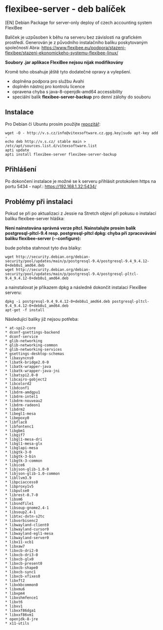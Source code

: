 # flexibee-server - deb balíček

[EN] Debian Package for server-only deploy of czech accounting system FlexiBee

Balíček je uzpůsoben k běhu na serveru bez závislosti na grafickém prostředí.
Generován je z původního instalačního balíku poskytovaným společností Abra:
https://www.flexibee.eu/podpora/stazeni-flexibee/stazeni-ekonomickeho-systemu-flexibee-linux/

**Soubory .jar aplikace FlexiBee nejsou nijak modifikovány**

Kromě toho obsahuje jěště tyto dodatečné opravy a vylepšení.

  * doplněna podpora pro službu Avahi
  * doplněn nástroj pro kontrolu licence
  * opravena chyba s java-8-openjdk-amd64 accessibility
  * speciální balík **flexibee-server-backup** pro denní zálohy do souboru

Instalace
---------

Pro Debian či Ubuntu prosím použijte [repozitář](http://vitexsoftware.cz/repos.php):

    wget -O - http://v.s.cz/info@vitexsoftware.cz.gpg.key|sudo apt-key add -
    echo deb http://v.s.cz/ stable main > /etc/apt/sources.list.d/vitexsoftware.list
    apti update
    apti install flexibee-server flexibee-server-backup


Přihlášení
----------

Po dokončení instalace je možné se k serveru přihlásit protokolem https na portu 
5434 - např.: https://192.168.1.32:5434/



Problémy při instalaci
----------------------

Pokud se při po aktualizaci z Jessie na Stretch objeví při pokusu o instalací balíku 
flexibee-server hláška: 

**Není nainstována správná verze pltcl. Nainstalujte prosím balík postgresql-pltcl-9.4 resp. postgresql-pltcl
dpkg: chyba při zpracovávání balíku flexibee-server (--configure):**

bude pořeba stahnout tyto dva blaíky:

    wget http://security.debian.org/debian-security/pool/updates/main/p/postgresql-9.4/postgresql-9.4_9.4.12-0+deb8u1_amd64.deb
    wget http://security.debian.org/debian-security/pool/updates/main/p/postgresql-9.4/postgresql-pltcl-9.4_9.4.12-0+deb8u1_amd64.deb

a nainstalovat je příkazem dpkg a následně dokončit instalaci FlexiBee serveru:

    dpkg -i postgresql-9.4_9.4.12-0+deb8u1_amd64.deb postgresql-pltcl-9.4_9.4.12-0+deb8u1_amd64.deb
    apt-get -f install


Následující balíky již nejsou potřeba:


    * at-spi2-core
    * dconf-gsettings-backend
    * dconf-service
    * glib-networking
    * glib-networking-common
    * glib-networking-services
    * gsettings-desktop-schemas
    * libasyncns0
    * libatk-bridge2.0-0
    * libatk-wrapper-java
    * libatk-wrapper-java-jni
    * libatspi2.0-0
    * libcairo-gobject2
    * libcolord2
    * libdconf1
    * libdrm-amdgpu1
    * libdrm-intel1
    * libdrm-nouveau2
    * libdrm-radeon1
    * libdrm2
    * libegl1-mesa
    * libepoxy0
    * libflac8
    * libfontenc1
    * libgbm1
    * libgif7
    * libgl1-mesa-dri
    * libgl1-mesa-glx
    * libglapi-mesa
    * libgtk-3-0
    * libgtk-3-bin
    * libgtk-3-common
    * libice6
    * libjson-glib-1.0-0
    * libjson-glib-1.0-common
    * libllvm3.9
    * libpciaccess0
    * libproxy1v5
    * libpulse0
    * librest-0.7-0
    * libsm6
    * libsndfile1
    * libsoup-gnome2.4-1
    * libsoup2.4-1
    * libtxc-dxtn-s2tc
    * libvorbisenc2
    * libwayland-client0
    * libwayland-cursor0
    * libwayland-egl1-mesa
    * libwayland-server0
    * libx11-xcb1
    * libxaw7
    * libxcb-dri2-0
    * libxcb-dri3-0
    * libxcb-glx0
    * libxcb-present0
    * libxcb-shape0
    * libxcb-sync1
    * libxcb-xfixes0
    * libxft2
    * libxkbcommon0
    * libxmu6
    * libxpm4
    * libxshmfence1
    * libxt6
    * libxv1
    * libxxf86dga1
    * libxxf86vm1
    * openjdk-8-jre
    * x11-utils
